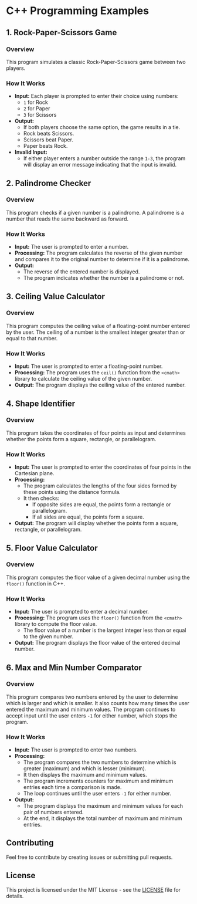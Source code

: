
# C++ Programming Examples

## 1. Rock-Paper-Scissors Game

### Overview
This program simulates a classic Rock-Paper-Scissors game between two players.

### How It Works
- **Input:** Each player is prompted to enter their choice using numbers:
  - `1` for Rock
  - `2` for Paper
  - `3` for Scissors
- **Output:**
  - If both players choose the same option, the game results in a tie.
  - Rock beats Scissors.
  - Scissors beat Paper.
  - Paper beats Rock.
- **Invalid Input:**
  - If either player enters a number outside the range `1-3`, the program will display an error message indicating that the input is invalid.

## 2. Palindrome Checker

### Overview
This program checks if a given number is a palindrome. A palindrome is a number that reads the same backward as forward.

### How It Works
- **Input:** The user is prompted to enter a number.
- **Processing:** The program calculates the reverse of the given number and compares it to the original number to determine if it is a palindrome.
- **Output:**
  - The reverse of the entered number is displayed.
  - The program indicates whether the number is a palindrome or not.

## 3. Ceiling Value Calculator

### Overview
This program computes the ceiling value of a floating-point number entered by the user. The ceiling of a number is the smallest integer greater than or equal to that number.

### How It Works
- **Input:** The user is prompted to enter a floating-point number.
- **Processing:** The program uses the `ceil()` function from the `<cmath>` library to calculate the ceiling value of the given number.
- **Output:** The program displays the ceiling value of the entered number.

## 4. Shape Identifier

### Overview
This program takes the coordinates of four points as input and determines whether the points form a square, rectangle, or parallelogram.

### How It Works
- **Input:** The user is prompted to enter the coordinates of four points in the Cartesian plane.
- **Processing:**
  - The program calculates the lengths of the four sides formed by these points using the distance formula.
  - It then checks:
    - If opposite sides are equal, the points form a rectangle or parallelogram.
    - If all sides are equal, the points form a square.
- **Output:** The program will display whether the points form a square, rectangle, or parallelogram.

## 5. Floor Value Calculator

### Overview
This program computes the floor value of a given decimal number using the `floor()` function in C++.

### How It Works
- **Input:** The user is prompted to enter a decimal number.
- **Processing:** The program uses the `floor()` function from the `<cmath>` library to compute the floor value.
  - The floor value of a number is the largest integer less than or equal to the given number.
- **Output:** The program displays the floor value of the entered decimal number.

## 6. Max and Min Number Comparator

### Overview
This program compares two numbers entered by the user to determine which is larger and which is smaller. It also counts how many times the user entered the maximum and minimum values. The program continues to accept input until the user enters `-1` for either number, which stops the program.

### How It Works
- **Input:** The user is prompted to enter two numbers.
- **Processing:**
  - The program compares the two numbers to determine which is greater (maximum) and which is lesser (minimum).
  - It then displays the maximum and minimum values.
  - The program increments counters for maximum and minimum entries each time a comparison is made.
  - The loop continues until the user enters `-1` for either number.
- **Output:**
  - The program displays the maximum and minimum values for each pair of numbers entered.
  - At the end, it displays the total number of maximum and minimum entries.
 
## Contributing

Feel free to contribute by creating issues or submitting pull requests.

## License

This project is licensed under the MIT License - see the [LICENSE](LICENSE) file for details.

